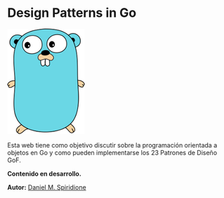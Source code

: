 # Design Patterns in Go

![](/assets/gopher.png)

Esta web tiene como objetivo discutir sobre la programación orientada a objetos en Go y como pueden implementarse los 23 Patrones de Diseño GoF.

**Contenido en desarrollo.**

**Autor:** [Daniel M. Spiridione](http://www.daniel-spiridione.com.ar)